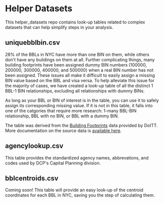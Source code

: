 # Helper Datasets
This helper_datasets repo contains look-up tables related to complex datasets that can help simplify steps in your analysis.

## uniquebblbin.csv

28% of the BBLs in NYC have more than one BIN on them, while others don't have any buildings on them at all. Further complicating things, many building footprints have been assigned dummy BIN numbers (100000, 200000, 300000, 400000, and 500000) when a real BIN number has not been assigned. These issues all make it difficult to easily assign a missing BIN value based on the BBL and visa versa. To help alleviate this issue for the majority of cases, we have created a look-up table of all the distinct 1 BBL-1 BIN relationships, excluding all relationships with dummy BINs. 

As long as your BBL or BIN of interest is in the table, you can use it to safely assign its corresponding missing value. If it is not in this table, it falls into one of the catgories that require more research: 1-many BBL-BIN relationship, BBL with no BIN, or BBL with a dummy BIN.

The table was derived from the [Building Footprints](https://data.cityofnewyork.us/Housing-Development/Building-Footprints/nqwf-w8eh/data) data provided by DoITT. More documentation on the source data is [available here](https://github.com/CityOfNewYork/nyc-planimetrics/blob/master/Capture_Rules.md). 

## agencylookup.csv

This table provides the standardized agency names, abbrevations, and codes used by DCP's Capital Planning division.

## bblcentroids.csv

Coming soon! This table will provide an easy look-up of the centroid coordinates for each BBL in NYC, saving you the step of calculating them.
